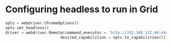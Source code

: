 # Configuring headless to run in Grid 

```python
opts = webdriver.ChromeOptions()
opts.set_headless()
driver = webdriver.Remote(command_executor = 'http://192.168.122.60:4444/wd/hub', 
                        desired_capabilities = opts.to_capabilities())
```



